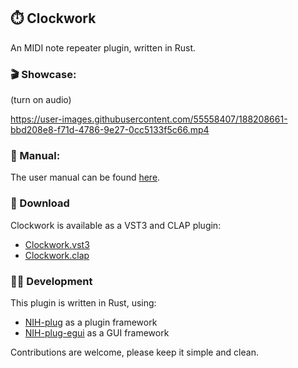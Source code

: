 ## ⏱️ Clockwork

An MIDI note repeater plugin, written in Rust.

### 🎬 Showcase:

(turn on audio)

https://user-images.githubusercontent.com/55558407/188208661-bbd208e8-f71d-4786-9e27-0cc5133f5c66.mp4

### 📖 Manual:

The user manual can be found [here]().

### 💾 Download

Clockwork is available as a VST3 and CLAP plugin:

- [Clockwork.vst3]()
- [Clockwork.clap]()

### 👨‍💻 Development

This plugin is written in Rust, using:

- [NIH-plug](https://github.com/robbert-vdh/nih-plug) as a plugin framework
- [NIH-plug-egui](https://github.com/robbert-vdh/nih-plug/tree/master/nih_plug_egui) as a GUI framework

Contributions are welcome, please keep it simple and clean.
